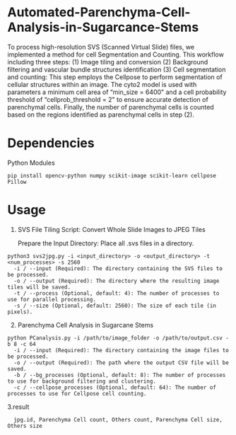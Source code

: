 # Automated-Parenchyma-Cell-Analysis-in-Sugarcance-Stems
  To process high-resolution SVS (Scanned Virtual Slide) files, we implemented a method for cell Segmentation and Counting. This workflow including three steps: 
(1) Image tiling and conversion
(2) Background filtering and vascular bundle structures identification
(3) Cell segmentation and counting: This step employs the Cellpose  to perform segmentation of cellular structures within an image. The cyto2 model is used with parameters a minimum cell area of “min_size = 6400" and a cell probability threshold of “cellprob_threshold = 2" to ensure accurate detection of parenchymal cells. Finally, the number of parenchymal cells is counted based on the regions identified as parenchymal cells in step (2).
# Dependencies
Python Modules

    pip install opencv-python numpy scikit-image scikit-learn cellpose Pillow
# Usage
  1. SVS File Tiling Script: Convert Whole Slide Images to JPEG Tiles
     
     Prepare the Input Directory:
          Place all .svs files in a directory.
  
    python3 svs2jpg.py -i <input_directory> -o <output_directory> -t <num_processes> -s 2560
      -i / --input (Required): The directory containing the SVS files to be processed.
      -o / --output (Required): The directory where the resulting image tiles will be saved.
      -t / --process (Optional, default: 4): The number of processes to use for parallel processing.      
      -s / --size (Optional, default: 2560): The size of each tile (in pixels).
      
  2. Parenchyma Cell Analysis in Sugarcane Stems

    python PCanalysis.py -i /path/to/image_folder -o /path/to/output.csv -b 8 -c 64
      -i / --input (Required): The directory containing the image files to be processed.
      -o / --output (Required): The path where the output CSV file will be saved.
      -b / --bg_processes (Optional, default: 8): The number of processes to use for background filtering and clustering.
      -c / --cellpose_processes (Optional, default: 64): The number of processes to use for Cellpose cell counting.      
  3.result
      
      jpg.id, Parenchyma Cell count, Others count, Parenchyma Cell size, Others size
    
    

